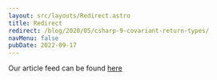 ```yaml
---
layout: src/layouts/Redirect.astro
title: Redirect
redirect: /blog/2020/05/csharp-9-covariant-return-types/
navMenu: false
pubDate: 2022-09-17
---
```

<div>
Our article feed can be found <a href="/blog/2020/05/csharp-9-covariant-return-types/">here</a>
</div>
